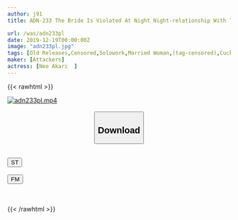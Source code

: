 ```yaml
---
author: j91
title: ADN-233 The Bride Is Violated At Night Night-relationship With The Forbidden Father-in-law Akari Neo

url: /was/adn233pl
date: 2019-12-19T00:00:00Z
image: "adn233pl.jpg"
tags: [Old Releases,Censored,Solowork,Married Woman,(tag-censored),Cuckold	 ]
maker: [Attackers]
actress: [Neo Akari  ]
---
```



{{< rawhtml >}}

<div class="video" data-videoid="Wq324rz66qCbPgY">
    <a href="javascript:;">
        <img src="/was/adn233pl/adn233pl.jpg" width="WIDTH" height="HEIGHT" alt="adn233pl.mp4" loading="lazy">
    </a>
</div>

<script type="text/javascript" src="https://j91.asia/asset/on-demand-st.js"></script>

<br>
  <link rel="stylesheet" href="https://j91.asia/asset/bs5.css">
  
  <center>
  <button class="btn btn-primary" type="button" data-bs-toggle="collapse" data-bs-target=".multi-collapse" aria-expanded="false" aria-controls="multiCollapseExample1 multiCollapseExample2"><h2>Download</h2></button></center>
</p>
<div class="row">
  <div class="col">
    <div class="collapse multi-collapse" id="multiCollapseExample1">
      <div class="card card-body">
	      	      <br>
<div class="buttons">  
<a href="https://streamtape.to/v/Wq324rz66qCbPgY" target="_blank"><button class="btn-hover color-3"><i class="fa fa-download"></i> ST</button></a></div>
    </div>
  </div>
</div>
  <div class="col">
    <div class="collapse multi-collapse" id="multiCollapseExample2">
      <div class="card card-body">
	      <br>
<div class="buttons">
    <a href="https://filemoon.sx/d/7o4qlz2rgiaa" target="_blank"><button class="btn-hover color-8"><i class="fa fa-download"></i> FM</button></a></div>
<br><br>
      </div>
    </div>
  </div>
</div>

{{< /rawhtml >}}